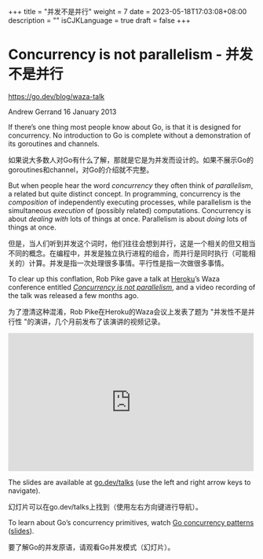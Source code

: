+++
title = "并发不是并行"
weight = 7
date = 2023-05-18T17:03:08+08:00
description = ""
isCJKLanguage = true
draft = false
+++

# Concurrency is not parallelism - 并发不是并行

https://go.dev/blog/waza-talk

Andrew Gerrand
16 January 2013

If there’s one thing most people know about Go, is that it is designed for concurrency. No introduction to Go is complete without a demonstration of its goroutines and channels.

如果说大多数人对Go有什么了解，那就是它是为并发而设计的。如果不展示Go的goroutines和channel，对Go的介绍就不完整。

But when people hear the word *concurrency* they often think of *parallelism*, a related but quite distinct concept. In programming, concurrency is the *composition* of independently executing processes, while parallelism is the simultaneous *execution* of (possibly related) computations. Concurrency is about *dealing with* lots of things at once. Parallelism is about *doing* lots of things at once.

但是，当人们听到并发这个词时，他们往往会想到并行，这是一个相关的但又相当不同的概念。在编程中，并发是独立执行进程的组合，而并行是同时执行（可能相关的）计算。并发是指一次处理很多事情。平行性是指一次做很多事情。

To clear up this conflation, Rob Pike gave a talk at [Heroku](http://heroku.com/)’s Waza conference entitled [*Concurrency is not parallelism*](https://blog.heroku.com/concurrency_is_not_parallelism), and a video recording of the talk was released a few months ago.

为了澄清这种混淆，Rob Pike在Heroku的Waza会议上发表了题为 "并发性不是并行性 "的演讲，几个月前发布了该演讲的视频记录。

<iframe src="https://www.youtube.com/embed/oV9rvDllKEg" width="500" height="281" frameborder="0" allowfullscreen="" mozallowfullscreen="" webkitallowfullscreen="" style="box-sizing: border-box;"></iframe>

The slides are available at [go.dev/talks](https://go.dev/talks/2012/waza.slide) (use the left and right arrow keys to navigate).

幻灯片可以在go.dev/talks上找到（使用左右方向键进行导航）。

To learn about Go’s concurrency primitives, watch [Go concurrency patterns](http://www.youtube.com/watch?v=f6kdp27TYZs) ([slides](https://go.dev/talks/2012/concurrency.slide)).

要了解Go的并发原语，请观看Go并发模式（幻灯片）。
